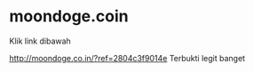 # moondoge.coin
Klik link dibawah 
  
http://moondoge.co.in/?ref=2804c3f9014e
Terbukti legit banget



       
